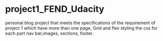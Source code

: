 # project1_FEND_Udacity
personal blog project that meets the specifications of the requirement of project 1 which have more than one page, Grid and flex 
styling the css for each part nav bar,images, sections, footer.
